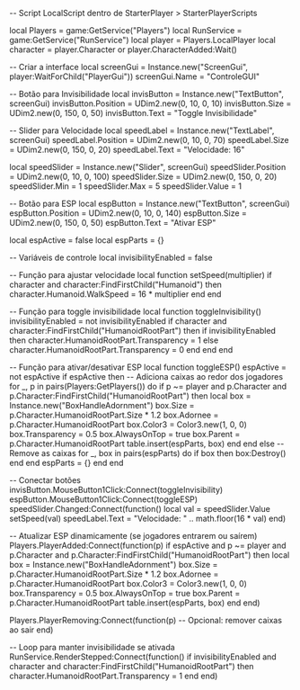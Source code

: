 -- Script LocalScript dentro de StarterPlayer > StarterPlayerScripts

local Players = game:GetService("Players")
local RunService = game:GetService("RunService")
local player = Players.LocalPlayer
local character = player.Character or player.CharacterAdded:Wait()

-- Criar a interface
local screenGui = Instance.new("ScreenGui", player:WaitForChild("PlayerGui"))
screenGui.Name = "ControleGUI"

-- Botão para Invisibilidade
local invisButton = Instance.new("TextButton", screenGui)
invisButton.Position = UDim2.new(0, 10, 0, 10)
invisButton.Size = UDim2.new(0, 150, 0, 50)
invisButton.Text = "Toggle Invisibilidade"

-- Slider para Velocidade
local speedLabel = Instance.new("TextLabel", screenGui)
speedLabel.Position = UDim2.new(0, 10, 0, 70)
speedLabel.Size = UDim2.new(0, 150, 0, 20)
speedLabel.Text = "Velocidade: 16"

local speedSlider = Instance.new("Slider", screenGui)
speedSlider.Position = UDim2.new(0, 10, 0, 100)
speedSlider.Size = UDim2.new(0, 150, 0, 20)
speedSlider.Min = 1
speedSlider.Max = 5
speedSlider.Value = 1

-- Botão para ESP
local espButton = Instance.new("TextButton", screenGui)
espButton.Position = UDim2.new(0, 10, 0, 140)
espButton.Size = UDim2.new(0, 150, 0, 50)
espButton.Text = "Ativar ESP"

local espActive = false
local espParts = {}

-- Variáveis de controle
local invisibilityEnabled = false

-- Função para ajustar velocidade
local function setSpeed(multiplier)
    if character and character:FindFirstChild("Humanoid") then
        character.Humanoid.WalkSpeed = 16 * multiplier
    end
end

-- Função para toggle invisibilidade
local function toggleInvisibility()
    invisibilityEnabled = not invisibilityEnabled
    if character and character:FindFirstChild("HumanoidRootPart") then
        if invisibilityEnabled then
            character.HumanoidRootPart.Transparency = 1
        else
            character.HumanoidRootPart.Transparency = 0
        end
    end
end

-- Função para ativar/desativar ESP
local function toggleESP()
    espActive = not espActive
    if espActive then
        -- Adiciona caixas ao redor dos jogadores
        for _, p in pairs(Players:GetPlayers()) do
            if p ~= player and p.Character and p.Character:FindFirstChild("HumanoidRootPart") then
                local box = Instance.new("BoxHandleAdornment")
                box.Size = p.Character.HumanoidRootPart.Size * 1.2
                box.Adornee = p.Character.HumanoidRootPart
                box.Color3 = Color3.new(1, 0, 0)
                box.Transparency = 0.5
                box.AlwaysOnTop = true
                box.Parent = p.Character.HumanoidRootPart
                table.insert(espParts, box)
            end
        end
    else
        -- Remove as caixas
        for _, box in pairs(espParts) do
            if box then
                box:Destroy()
            end
        end
        espParts = {}
    end
end

-- Conectar botões
invisButton.MouseButton1Click:Connect(toggleInvisibility)
espButton.MouseButton1Click:Connect(toggleESP)
speedSlider.Changed:Connect(function()
    local val = speedSlider.Value
    setSpeed(val)
    speedLabel.Text = "Velocidade: " .. math.floor(16 * val)
end)

-- Atualizar ESP dinamicamente (se jogadores entrarem ou saírem)
Players.PlayerAdded:Connect(function(p)
    if espActive and p ~= player and p.Character and p.Character:FindFirstChild("HumanoidRootPart") then
        local box = Instance.new("BoxHandleAdornment")
        box.Size = p.Character.HumanoidRootPart.Size * 1.2
        box.Adornee = p.Character.HumanoidRootPart
        box.Color3 = Color3.new(1, 0, 0)
        box.Transparency = 0.5
        box.AlwaysOnTop = true
        box.Parent = p.Character.HumanoidRootPart
        table.insert(espParts, box)
    end
end)

Players.PlayerRemoving:Connect(function(p)
    -- Opcional: remover caixas ao sair
end)

-- Loop para manter invisibilidade se ativada
RunService.RenderStepped:Connect(function()
    if invisibilityEnabled and character and character:FindFirstChild("HumanoidRootPart") then
        character.HumanoidRootPart.Transparency = 1
    end
end)
